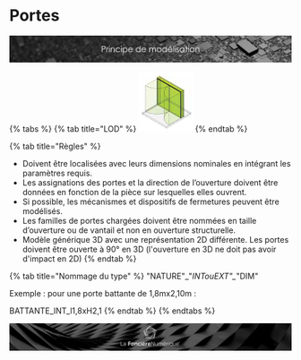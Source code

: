 # Portes

![](../../.gitbook/assets/principe-de-mod.png)

{% tabs %}
{% tab title="LOD" %}
![LOG 300  /  LOI 300 : Structure syst&#xE8;me](../../.gitbook/assets/image%20%283%29.png)
{% endtab %}

{% tab title="Règles" %}
* Doivent être localisées avec leurs dimensions nominales en intégrant les paramètres requis.
* Les assignations des portes et la direction de l’ouverture doivent être données en fonction de la pièce sur lesquelles elles ouvrent.
* Si possible, les mécanismes et dispositifs de fermetures peuvent être modélisés.
* Les familles de portes chargées doivent être nommées en taille d’ouverture ou de vantail et non en ouverture structurelle.
* Modèle générique 3D avec une représentation 2D différente. Les portes doivent être ouverte à 90° en 3D \(l'ouverture en 3D ne doit pas avoir d'impact en 2D\)
{% endtab %}

{% tab title="Nommage du type" %}
"NATURE"\_"_INTouEXT"\__"DIM"

Exemple : pour une porte battante de 1,8mx2,10m :

BATTANTE\_INT\_l1,8xH2,1
{% endtab %}
{% endtabs %}

![](../../.gitbook/assets/wallpaper_fnum_black.jpg)

